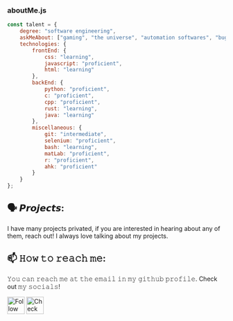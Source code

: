 
### aboutMe.js

```javascript
const talent = {
    degree: "software engineering",
    askMeAbout: ["gaming", "the universe", "automation softwares", "bug hunting", "cool tech", "desmos"],
    technologies: {
        frontEnd: {
            css: "learning",
            javascript: "proficient",
            html: "learning"
        },
        backEnd: {
            python: "proficient",
            c: "proficient",
            cpp: "proficient",
            rust: "learning",
            java: "learning"
        },
        miscellaneous: {
            git: "intermediate",
            selenium: "proficient",
            bash: "learning",
            matLab: "proficient",
            r: "proficient",
            ahk: "proficient"
        }
    }
};
```
## 🗣️ 𝙋𝙧𝙤𝙟𝙚𝙘𝙩𝙨:
I have many projects privated, if you are interested in hearing about any of them, reach out!
I always love talking about my projects.

## 📫 𝙷𝚘𝚠 𝚝𝚘 𝚛𝚎𝚊𝚌𝚑 𝚖𝚎:
𝚈𝚘𝚞 𝚌𝚊𝚗 𝚛𝚎𝚊𝚌𝚑 𝚖𝚎 𝚊𝚝 𝚝𝚑𝚎 𝚎𝚖𝚊𝚒𝚕 𝚒𝚗 𝚖𝚢 𝚐𝚒𝚝𝚑𝚞𝚋 𝚙𝚛𝚘𝚏𝚒𝚕𝚎. 
Check out 𝚖𝚢 𝚜𝚘𝚌𝚒𝚊𝚕𝚜!

[<img src="https://cdn-icons-png.flaticon.com/512/174/174857.png" height="40em" align="center" alt="Follow Talent on LinkedIn" title="Follow Talent on LinkedIn"/>](https://www.linkedin.com/in/christopher-huk)
[<img src="https://upload.wikimedia.org/wikipedia/commons/8/8e/LeetCode_Logo_1.png" height="40em" align="center" alt="Check out Talent's LeetCode" title="Check out Talent's LeetCode"/>](https://leetcode.com/TalentedB)




